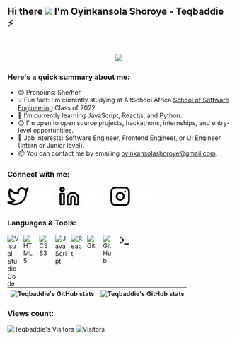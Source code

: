 ## Hi there <img src="https://media.giphy.com/media/hvRJCLFzcasrR4ia7z/giphy.gif" width="25px"></a> I'm Oyinkansola Shoroye - Teqbaddie ⚡

<br/>
<p align="center">
  <a href="https://github.com/ghostdev-labs/readme-typing-svg"><img src="https://readme-typing-svg.herokuapp.com/?lines=I%20loveee%20Technology!%20😍;I%20am%20a%20Software%20Developer,;A%20Technical%20Writer;An%20Entrepreneur.;I%20focus%20on%20new%20developments%20in%20my%20field.;I%20am%20passionate%20about%20all%20aspects%20of%20Tech.&font=Fira%20Code&center=true&width=550&height=45&color=#3498db&vCenter=true&size=22&pause=1000"></a>
</p>

### Here's a quick summary about me:

- 😊 Pronouns: She/her
- 💡 Fun fact: I'm currently studying at AltSchool Africa [School of Software Engineering](https://altschoolafrica.com/schools/engineering) Class of 2022.
- 🌱 I’m currently learning JavaScript, Reactjs, and Python.
- 😊 I’m open to open source projects, hackathons, internships, and entry-level opportunities.
- 💼 Job interests: Software Engineer, Frontend Engineer, or UI Engineer (Intern or Junior level).
- 📫 You can contact me by emailing oyinkansolashoroye@gmail.com.


### Connect with me:

[![website](./img/twitter-light.svg)](https://twitter.com/teqbaddie#gh-light-mode-only)
[![website](./img/twitter-dark.svg)](https://twitter.com/teqbaddie#gh-dark-mode-only)
&nbsp;&nbsp;
[![website](./img/linkedin-light.svg)](https://www.linkedin.com/in/oyinkansolashoroye/#gh-light-mode-only)
[![website](./img/linkedin-dark.svg)](https://www.linkedin.com/in/oyinkansolashoroye/#gh-dark-mode-only)
&nbsp;&nbsp;
[![website](./img/instagram-light.svg)](https://instagram.com/oyinkansola_shoroye#gh-light-mode-only)
[![website](./img/instagram-dark.svg)](https://instagram.com/oyinkansola_shoroye#gh-dark-mode-only)

### Languages & Tools:

<img align="left" alt="Visual Studio Code" width="26px" src="https://cdn.jsdelivr.net/gh/devicons/devicon/icons/vscode/vscode-original.svg" style="padding-right:10px;" />
<img align="left" alt="HTML5" width="26px" src="https://cdn.jsdelivr.net/gh/devicons/devicon/icons/html5/html5-original.svg" style="padding-right:10px;" />
<img align="left" alt="CSS3" width="26px" src="https://cdn.jsdelivr.net/gh/devicons/devicon/icons/css3/css3-original.svg" style="padding-right:10px;" />
<img align="left" alt="JavaScript" width="26px" src="https://cdn.jsdelivr.net/gh/devicons/devicon/icons/javascript/javascript-original.svg" style="padding-right:10px;" />
<img align="left" alt="React" width="26px" src="https://cdn.jsdelivr.net/gh/devicons/devicon/icons/react/react-original.svg" style="padding-right:10px;" />
<img align="left" alt="Git" width="26px" src="https://cdn.jsdelivr.net/gh/devicons/devicon/icons/git/git-original.svg" style="padding-right:10px;" />
<img align="left" alt="GitHub" width="26px" src="https://user-images.githubusercontent.com/3369400/139448065-39a229ba-4b06-434b-bc67-616e2ed80c8f.png" style="padding-right:10px;" />
<img align="left" alt="Terminal" width="26px" src="./img/terminal-light.svg" />
<img align="left" alt="Terminal" width="26px" src="./img/terminal-dark.svg" />

<br/>


[twitter]: https://twitter.com/teqbaddie
[instagram]: https://instagram.com/oyinkansola_shoroye
[linkedin]: https://linkedin.com/in/teqbaddie

<br/>
<br/>

| <img align="center" src="https://github-readme-stats.vercel.app/api?username=teqbaddie&show_icons=true&include_all_commits=true&hide_border=true" alt="Teqbaddie's GitHub stats" /> | <img align="center" src="https://github-readme-stats.vercel.app/api/top-langs/?username=teqbaddie&langs_count=8&layout=compact&hide_border=true" alt="Teqbaddie's GitHub stats" /> |
| ------------- | ------------- |

### Views count:

![Teqbaddie's Visitors](https://komarev.com/ghpvc/?username=teqbaddie&color=green)
<img src="https://visitor-badge.laobi.icu/badge?page_id=teqbaddie.teqbaddie" alt="Visitors"/>

